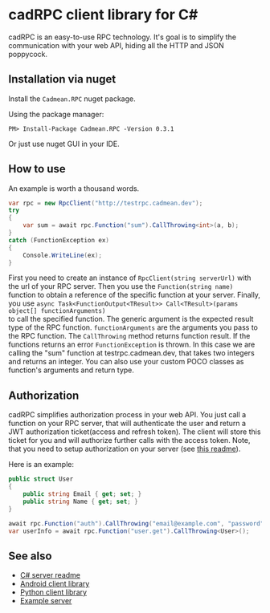 ﻿# cadRPC client library for C#

cadRPC is an easy-to-use RPC technology. It's goal is to simplify the communication with your web API, hiding all the HTTP and JSON poppycock.

## Installation via nuget

Install the ```Cadmean.RPC``` nuget package.

Using the package manager:

```PM> Install-Package Cadmean.RPC -Version 0.3.1```

Or just use nuget GUI in your IDE.

## How to use

An example is worth a thousand words.

```c#
var rpc = new RpcClient("http://testrpc.cadmean.dev");
try 
{
    var sum = await rpc.Function("sum").CallThrowing<int>(a, b);
} 
catch (FunctionException ex) 
{
    Console.WriteLine(ex);
}
```

First you need to create an instance of `RpcClient(string serverUrl)` with the url of your RPC 
server. Then you use the `Function(string name)` function to obtain a reference of the 
specific function at your server. Finally, you use 
`async Task<FunctionOutput<TResult>> Call<TResult>(params object[] functionArguments)`  
to call the specified function. The generic argument is the expected result type of the RPC function. 
`functionArguments` are the arguments you pass to the RPC function. 
The ```CallThrowing``` method returns function result. 
If the functions returns an error ```FunctionException``` is thrown. 
In this case we are calling the "sum" function at testrpc.cadmean.dev, that takes two integers and 
returns an integer.
You can also use your custom POCO classes as function's arguments and return type.

## Authorization

cadRPC simplifies authorization process in your web API.
You just call a function on your RPC server, that will authenticate the user 
and return a JWT authorization ticket(access and refresh token).
The client will store this ticket for you and will authorize further calls with the access token.
Note, that you need to setup authorization on your server (see 
[this readme](https://github.com/cadmean-ru/Cadmean.RPC/blob/master/Cadmean.RPC.ASP/README.md)).

Here is an example:

```c#
public struct User
{
    public string Email { get; set; }
    public string Name { get; set; }
}
```
```c#
await rpc.Function("auth").CallThrowing("email@example.com", "password");
var userInfo = await rpc.Function("user.get").CallThrowing<User>();
```

## See also

* [C# server readme](https://github.com/cadmean-ru/Cadmean.RPC/blob/master/Cadmean.RPC.ASP/README.md)
* [Android client library](https://github.com/cadmean-ru/androidRPCKit)
* [Python client library](https://github.com/cadmean-ru/pythonRPCKit)
* [Example server](https://github.com/cadmean-ru/ExampleRpcServer)
